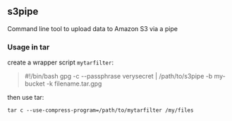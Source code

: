 ## s3pipe

Command line tool to upload data to Amazon S3 via a pipe

### Usage in tar

create a wrapper script `mytarfilter`:

> #!/bin/bash
> gpg -c --passphrase verysecret | /path/to/s3pipe -b my-bucket -k filename.tar.gpg

then use tar:

`tar c --use-compress-program=/path/to/mytarfilter /my/files`
